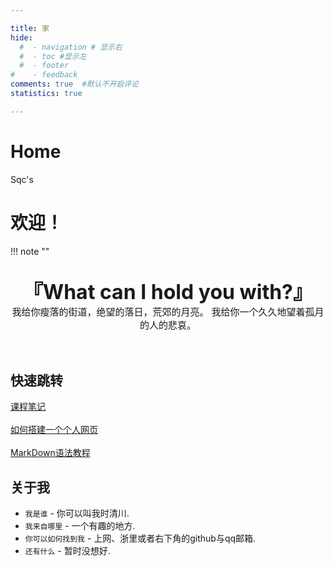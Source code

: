 ```yaml
---

title: 家
hide:
  #  - navigation # 显示右
  #  - toc #显示左
  #  - footer
#    - feedback  
comments: true  #默认不开启评论
statistics: true

---
```

<!-- # Welcome to MkDocs

For full documentation visit [mkdocs.org](https://www.mkdocs.org).

## Commands

* `mkdocs new [dir-name]` - Create a new project.
* `mkdocs serve` - Start the live-reloading docs server.
* `mkdocs build` - Build the documentation site.
* `mkdocs -h` - Print help message and exit.

## Project layout

    mkdocs.yml    # The configuration file.
    docs/
        index.md  # The documentation homepage.
        ...       # Other markdown pages, images and other files. -->
<link rel="stylesheet" href="stylesheets/extra.css">
<div class="extra3">
    <h1 class="heading-1">Home</h1>
    <span class="budget">Sqc's</span>
</div>

# 欢迎！
!!! note "" 
    <br><br>
    <div align="center" style="font-size:32px;font-weight:bold">
        『What can I hold you with?』
    </div>
    <div align="center" style="font-size:15px">
       我给你瘦落的街道，绝望的落日，荒郊的月亮。
       我给你一个久久地望着孤月的人的悲哀。
    </div>
    <br><br>
## 快速跳转

 [课程笔记](https://sqc-cyh.github,io/LessonsNotes/index.md)
 <br></br>
 [如何搭建一个个人网页](https://sqc-cyh.github,io/SkillTree/MakeYourOwnWeb/index.md)
 <br></br>
 [MarkDown语法教程](https://sqc-cyh.github,io/SkillTree/MarkDown/index.md)

## 关于我

* `我是谁` - 你可以叫我时清川.
* `我来自哪里` - 一个有趣的地方.
* `你可以如何找到我` - 上网、浙里或者右下角的github与qq邮箱.
* `还有什么` - 暂时没想好.





